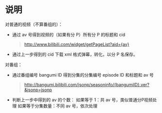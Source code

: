 # 说明

对普通的视频（不算番组的）：
+ 通过 av 号得到视频的（如果有分 P）所有分 P 的标题和 cid
    > http://www.bilibili.com/widget/getPageList?aid={av}
+ 通过上一步得到的 cid 下载 xml 格式弹幕，转化，以分 P 名保存。

对番组：
+ 通过番组编号 bangumi ID 得到分集的分集编号 episode ID 和标题和 av 号
    > http://bangumi.bilibili.com/jsonp/seasoninfo/{bangumiID}.ver?&jsonp=jsonp
+ 判断上一步中得到的 av 的个数：
    如果等于 1：共 av 号，类似普通分P视频处理
    如果等于分集数量：不同 av 号，依次处理